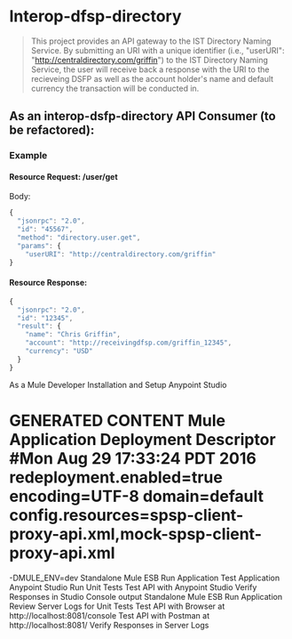 # Interop-dfsp-directory

> This project provides an API gateway to the IST Directory Naming Service.  By submitting an URI  with a unique identifier (i.e., "userURI": "http://centraldirectory.com/griffin") to the IST Directory Naming Service, the user will receive back a response with the URI to the recieveing DSFP as well as the account holder's name and default currency the transaction will be conducted in.

## As an interop-dsfp-directory API Consumer (to be refactored):

### Example
#### Resource Request: /user/get
Body:
```js
{
  "jsonrpc": "2.0",
  "id": "45567",
  "method": "directory.user.get",
  "params": {
    "userURI": "http://centraldirectory.com/griffin"
}
```
#### Resource Response: 
```js
{
  "jsonrpc": "2.0",
  "id": "12345",
  "result": {
    "name": "Chris Griffin",
    "account": "http://receivingdfsp.com/griffin_12345",
    "currency": "USD"
  }
}
```


As a Mule Developer
Installation and Setup
Anypoint Studio
# GENERATED CONTENT  Mule Application Deployment Descriptor #Mon Aug 29 17:33:24 PDT 2016 redeployment.enabled=true encoding=UTF-8 domain=default config.resources=spsp-client-proxy-api.xml,mock-spsp-client-proxy-api.xml
-DMULE_ENV=dev
Standalone Mule ESB
Run Application
Test Application
Anypoint Studio
Run Unit Tests
Test API with Anypoint Studio
Verify Responses in Studio Console output
Standalone Mule ESB 
Run Application
Review Server Logs for Unit Tests
Test API with Browser at http://localhost:8081/console
Test API with Postman at http://localhost:8081/
Verify Responses in Server Logs
